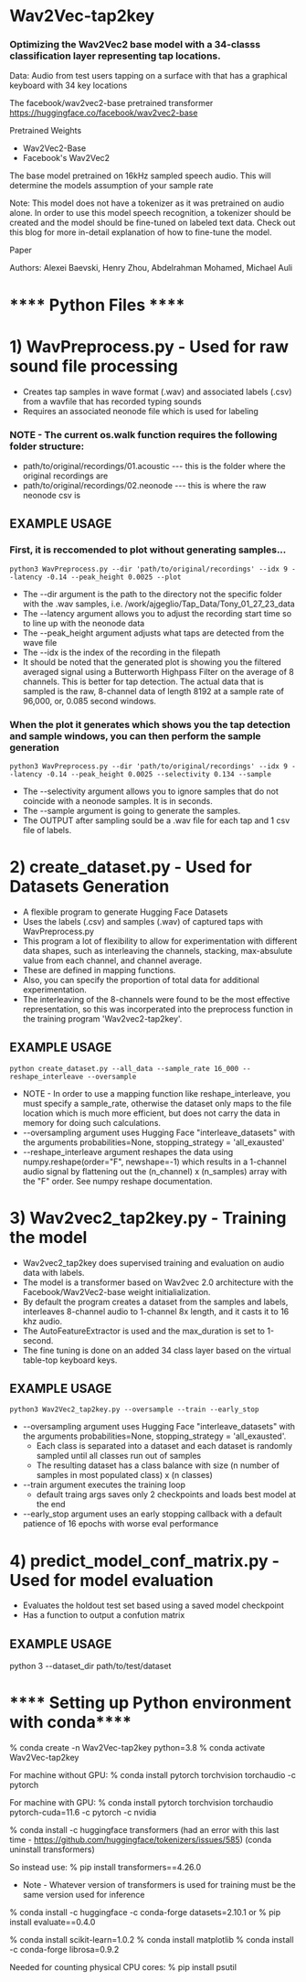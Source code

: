 # Wav2Vec-tap2key
### Optimizing the Wav2Vec2 base model with a 34-classs classification layer representing tap locations.

Data: Audio from test users tapping on a surface with that has a graphical keyboard with 34 key locations


The facebook/wav2vec2-base pretrained transformer
https://huggingface.co/facebook/wav2vec2-base

Pretrained Weights
* Wav2Vec2-Base
* Facebook's Wav2Vec2

The base model pretrained on 16kHz sampled speech audio. This will determine the models assumption of your sample rate

Note: This model does not have a tokenizer as it was pretrained on audio alone. 
In order to use this model speech recognition, a tokenizer should be created and the model should be fine-tuned on labeled text data. 
Check out this blog for more in-detail explanation of how to fine-tune the model.

Paper

Authors: Alexei Baevski, Henry Zhou, Abdelrahman Mohamed, Michael Auli


# **** Python Files ****

# 1) WavPreprocess.py - Used for raw sound file processing
* Creates tap samples in wave format (.wav) and associated labels (.csv) from a wavfile that has recorded typing sounds
* Requires an associated neonode file which is used for labeling

### NOTE - The current os.walk function requires the following folder structure:
*    path/to/original/recordings/01.acoustic --- this is the folder where the original recordings are
*    path/to/original/recordings/02.neonode --- this is where the raw neonode csv is

## EXAMPLE USAGE 

### First, it is reccomended to plot without generating samples...
    python3 WavPreprocess.py --dir 'path/to/original/recordings' --idx 9 --latency -0.14 --peak_height 0.0025 --plot
* The --dir argument is the path to the directory not the specific folder with the .wav samples, i.e. /work/ajgeglio/Tap_Data/Tony_01_27_23_data
* The --latency argument allows you to adjust the recording start time so to line up with the neonode data
* The --peak_height argument adjusts what taps are detected from the wave file
* The --idx is the index of the recording in the filepath
* It should be noted that the generated plot is showing you the filtered averaged signal using a Butterworth Highpass Filter on the average of 8 channels. This is better for tap detection. The actual data that is sampled is the raw, 8-channel data of length 8192 at a sample rate of 96,000, or, 0.085 second windows.

### When the plot it generates which shows you the tap detection and sample windows, you can then perform the sample generation
    python3 WavPreprocess.py --dir 'path/to/original/recordings' --idx 9 --latency -0.14 --peak_height 0.0025 --selectivity 0.134 --sample
* The --selectivity argument allows you to ignore samples that do not coincide with a neonode samples. It is in seconds.
* The --sample argument is going to generate the samples. 
* The OUTPUT after sampling sould be a .wav file for each tap and 1 csv file of labels.

# 2) create_dataset.py - Used for Datasets Generation

* A flexible program to generate Hugging Face Datasets
* Uses the labels (.csv) and samples (.wav) of captured taps with WavPreprocess.py
* This program a lot of flexibility to allow for experimentation with different data shapes, such as interleaving the channels, stacking, max-absulute value from each channel, and channel average. 
* These are defined in mapping functions. 
* Also, you can specify the proportion of total data for additional experimentation.
* The interleaving of the 8-channels were found to be the most effective representation, so this was incorperated into the preprocess
function in the training program 'Wav2vec2-tap2key'.

## EXAMPLE USAGE

    python create_dataset.py --all_data --sample_rate 16_000 --reshape_interleave --oversample

* NOTE - In order to use a mapping function like reshape_interleave, you must specify a sample_rate, otherwise the dataset only maps to the file location which is much more efficient, but does not carry the data in memory for doing such calculations.
* --oversampling argument uses Hugging Face "interleave_datasets" with the arguments probabilities=None, stopping_strategy = 'all_exausted'
* --reshape_interleave argument reshapes the data using numpy.reshape(order="F", newshape=-1) which results in a 1-channel audio signal by flattening out the (n_channel) x (n_samples) array with the "F" order. See numpy reshape documentation.

# 3) Wav2vec2_tap2key.py - Training the model

* Wav2vec2_tap2key does supervised training and evaluation on audio data with labels. 
* The model is a transformer based on Wav2vec 2.0 architecture with the Facebook/Wav2Vec2-base weight initialialization. 
* By default the program creates a dataset from the samples and labels, interleaves 8-channel audio to 1-channel 8x length, and it casts it to 16 khz audio.
* The AutoFeatureExtractor is used and the max_duration is set to 1-second. 
* The fine tuning is done on an added 34 class layer based on the virtual table-top keyboard keys.


## EXAMPLE USAGE

    python3 Wav2Vec2_tap2key.py --oversample --train --early_stop 
* --oversampling argument uses Hugging Face "interleave_datasets" with the arguments probabilities=None, stopping_strategy = 'all_exausted'.
  * Each class is separated into a dataset and each dataset is randomly sampled until all classes run out of samples
  * The resulting dataset has a class balance with size (n number of samples in most populated class) x (n classes)
* --train argument executes the training loop
  * default traing args saves only 2 checkpoints and loads best model at the end
* --early_stop argument uses an early stopping callback with a default patience of 16 epochs with worse eval performance


# 4) predict_model_conf_matrix.py - Used for model evaluation

* Evaluates the holdout test set based using a saved model checkpoint
* Has a function to output a confution matrix

## EXAMPLE USAGE
  python 3 --dataset_dir path/to/test/dataset

# **** Setting up Python environment with conda****

% conda create -n Wav2Vec-tap2key python=3.8
% conda activate Wav2Vec-tap2key

For machine without GPU:
% conda install pytorch torchvision torchaudio -c pytorch

For machine with GPU:
% conda install pytorch torchvision torchaudio pytorch-cuda=11.6 -c pytorch -c nvidia

% conda install -c huggingface transformers (had an error with this last time - https://github.com/huggingface/tokenizers/issues/585)
(conda uninstall transformers)

So instead use: 
% pip install transformers==4.26.0
* Note - Whatever version of transformers is used for training must be the same version used for inference 

% conda install -c huggingface -c conda-forge datasets=2.10.1
or
% pip install evaluate==0.4.0

% conda install scikit-learn=1.0.2
% conda install matplotlib
% conda install -c conda-forge librosa=0.9.2


Needed for counting physical CPU cores:
% pip install psutil


